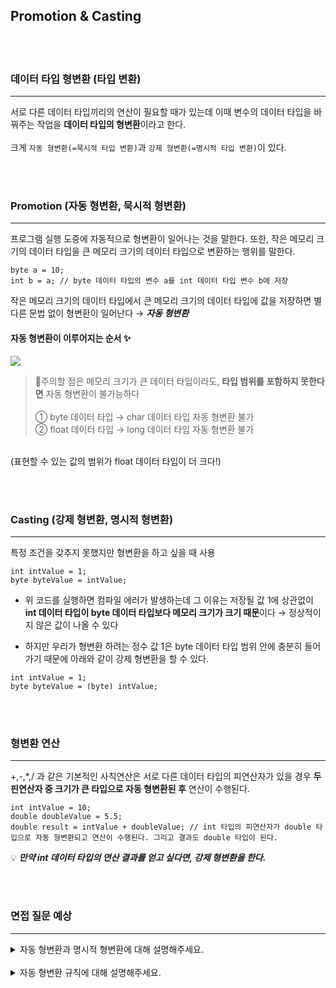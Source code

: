 ## Promotion & Casting

<br><br>

### 데이터 타입 형변환 (타입 변환)
---
서로 다른 데이터 타입끼리의 연산이 필요할 때가 있는데 이때 변수의 데이터 타입을 바꿔주는 작업을 **데이터 타입의 형변환**이라고 한다. <br><br>
크게 ```자동 형변환(=묵시적 타입 변환)```과 ```강제 형변환(=명시적 타입 변환)```이 있다.

<br><br>

### Promotion (자동 형변환, 묵시적 형변환)
---
프로그램 실행 도중에 자동적으로 형변환이 일어나는 것을 말한다. 또한, 작은 메모리 크기의 데이터 타입을 큰 메모리 크기의 데이터 타입으로 변환하는 행위를 말한다.

```
byte a = 10;
int b = a; // byte 데이터 타입의 변수 a를 int 데이터 타입 변수 b에 저장
```

작은 메모리 크기의 데이터 타입에서 큰 메모리 크기의 데이터 타입에 값을 저장하면 별다른 문법 없이 형변환이 일어난다 → ***자동 형변환***

#### 자동 형변환이 이루어지는 순서 ✨

<img src="https://github.com/user-attachments/assets/81ee4050-eb70-4e20-9b99-bff5690537c8">

<br>

> 📢주의할 점은 메모리 크기가 큰 데이터 타입이라도, **타입 범위를 포함하지 못한다면** 자동 형변환이 불가능하다 <br><br>
① byte 데이터 타입 → char 데이터 타입 자동 형변환 불가 <br>
② float 데이터 타입 → long 데이터 타입 자동 형변환 불가
<br>
(표현할 수 있는 값의 범위가 float 데이터 타입이 더 크다!)

<br><br>

### Casting (강제 형변환, 명시적 형변환)
---
특정 조건을 갖추지 못했지만 형변환을 하고 싶을 때 사용

```
int intValue = 1;
byte byteValue = intValue;
```
- 위 코드를 실행하면 컴파일 에러가 발생하는데 그 이유는 저장될 값 1에 상관없이 **int 데이터 타입이 byte 데이터 타입보다 메모리 크기가 크기 때문**이다 → 정상적이지 않은 값이 나올 수 있다

- 하지만 우리가 형변환 하려는 정수 값 1은 byte 데이터 타입 범위 안에 충분히 들어가기 때문에 아래와 같이 강제 형변환을 할 수 있다.

```
int intValue = 1;
byte byteValue = (byte) intValue;
```

<br><br>

### 형변환 연산
---
+,-,*,/ 과 같은 기본적인 사칙연산은 서로 다른 데이터 타입의 피연산자가 있을 경우 **두 핀연산자 중 크기가 큰 타입으로 자동 형변환된 후** 연산이 수행된다. <br>

```
int intValue = 10;
double doubleValue = 5.5;
double result = intValue + doubleValue; // int 타입의 피연산자가 double 타입으로 자동 형변환되고 연산이 수행된다. 그리고 결과도 double 타입이 된다.
```

💡 ***만약 int 데이터 타입의 연산 결과를 얻고 싶다면, 강제 형변환을 한다.***

<br><br>

### 면접 질문 예상
---
<details>
  <summary>자동 형변환과 명시적 형변환에 대해 설명해주세요.</summary>
    <br>
    자동 형변환은 작은 데이터 타입이 큰 데이터 타입으로 변환될 때, 컴파일러가 자동으로 처리하는 형변환입니다. 예를 들어 int 타입이 long 타입으로 변환될 때 발생합니다.
    <br><br>
    명시적 형변환은 자동 형변환 법칙에 맞지 않지만 형변환을 진행해야 하는 경우 사용합니다. 개발자가 직접 형변환을 지정하는 것으로, 필요한 경우에 사용됩니다. 작은 데이터 타입에서 큰 데이터 타입으로의 변환이 필요한 경우에 사용합니다. 이때 데이터 손실이 발생할 수 있습니다. 
</details>

<br>

<details>
  <summary>자동 형변환 규칙에 대해 설명해주세요.</summary>
    <br>
    자료형의 크기가 큰 방향으로 형변환이 일어납니다. 예를 들어, byte → short → int → long → float → double 순서로 형변환이 이루어집니다. 
    <br><br>
    자료형 크기와 상관없이, 실수 자료형은 정수 자료형보다 우선적으로 형변환됩니다.
</details>